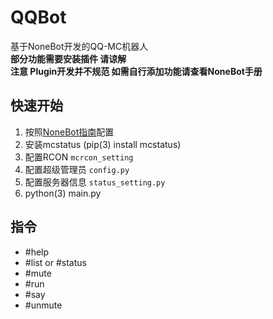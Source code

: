 # QQBot
基于NoneBot开发的QQ-MC机器人  
**部分功能需要安装插件 请谅解**  
**注意 Plugin开发并不规范 如需自行添加功能请查看NoneBot手册**  

## 快速开始
1. 按照[NoneBot指南](https://nonebot.cqp.moe/guide/)配置
2. 安装mcstatus (pip(3) install mcstatus)
3. 配置RCON `mcrcon_setting`
4. 配置超级管理员 `config.py`
5. 配置服务器信息 `status_setting.py`
6. python(3) main.py

## 指令
- #help
- #list or #status
- #mute
- #run
- #say
- #unmute

